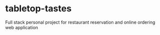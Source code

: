 # tabletop-tastes
Full stack personal project for restaurant reservation and online ordering web application
